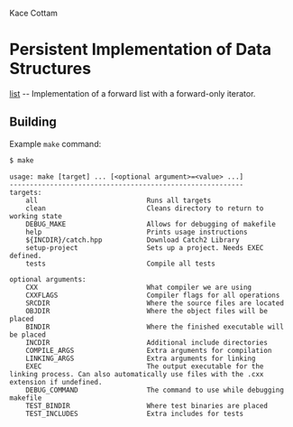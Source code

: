 Kace Cottam  

Persistent Implementation of Data Structures
============================================

[list](list/) -- Implementation of a forward list with a forward-only iterator.

Building
--------

Example `make` command:

``` bash
$ make
```
```
usage: make [target] ... [<optional argument>=<value> ...]
----------------------------------------------------------
targets:
	all                           Runs all targets
	clean                         Cleans directory to return to working state
	DEBUG_MAKE                    Allows for debugging of makefile
	help                          Prints usage instructions
	${INCDIR}/catch.hpp           Download Catch2 Library
	setup-project                 Sets up a project. Needs EXEC defined.
	tests                         Compile all tests

optional arguments:
	CXX                           What compiler we are using
	CXXFLAGS                      Compiler flags for all operations
	SRCDIR                        Where the source files are located
	OBJDIR                        Where the object files will be placed
	BINDIR                        Where the finished executable will be placed
	INCDIR                        Additional include directories
	COMPILE_ARGS                  Extra arguments for compilation
	LINKING_ARGS                  Extra arguments for linking
	EXEC                          The output executable for the linking process. Can also automatically use files with the .cxx extension if undefined.
	DEBUG_COMMAND                 The command to use while debugging makefile
	TEST_BINDIR                   Where test binaries are placed
	TEST_INCLUDES                 Extra includes for tests
```


